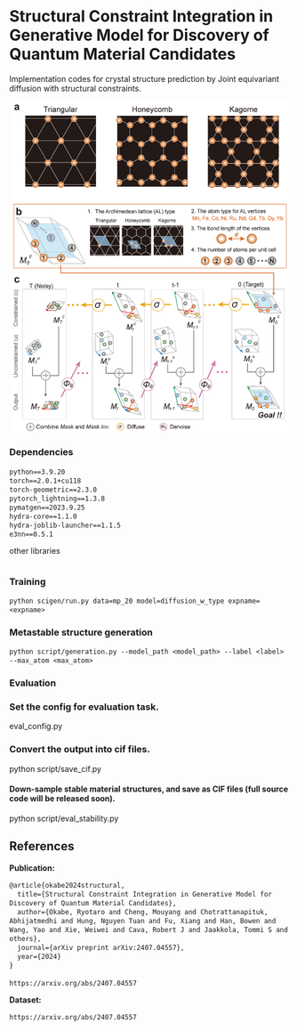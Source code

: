 # Structural Constraint Integration in Generative Model for Discovery of Quantum Material Candidates

Implementation codes for crystal structure prediction by Joint equivariant diffusion with structural constraints.  

<p align="center">
  <img src="assets/figure1.png" width="500">
</p>

### Dependencies

```
python==3.9.20   
torch==2.0.1+cu118   
torch-geometric==2.3.0   
pytorch_lightning==1.3.8   
pymatgen==2023.9.25   
hydra-core==1.1.0
hydra-joblib-launcher==1.1.5
e3nn==0.5.1
```

other libraries    
```

```


### Training

```
python scigen/run.py data=mp_20 model=diffusion_w_type expname=<expname>   
```



### Metastable structure generation

```
python script/generation.py --model_path <model_path> --label <label> --max_atom <max_atom>   
```


### Evaluation


### Set the config for evaluation task.    
eval_config.py 

### Convert the output into cif files.    
python script/save_cif.py 

#### Down-sample stable material structures, and save as CIF files (full source code will be released soon). 
python script/eval_stability.py    



## References
**Publication:**    
```     
@article{okabe2024structural,
  title={Structural Constraint Integration in Generative Model for Discovery of Quantum Material Candidates},
  author={Okabe, Ryotaro and Cheng, Mouyang and Chotrattanapituk, Abhijatmedhi and Hung, Nguyen Tuan and Fu, Xiang and Han, Bowen and Wang, Yao and Xie, Weiwei and Cava, Robert J and Jaakkola, Tommi S and others},
  journal={arXiv preprint arXiv:2407.04557},
  year={2024}
}    

https://arxiv.org/abs/2407.04557    
```     

**Dataset:**    

```     
https://arxiv.org/abs/2407.04557   
```     


